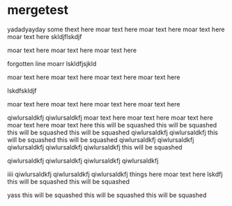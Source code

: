 # mergetest

yadadyayday some thext here
moar text here
moar text here
moar text here
moar text here
skldjflskdjf

moar text here
moar text here
moar text here

forgotten line
moarr
lskldfjsjkld

moar text here
moar text here
moar text here
moar text here

lskdfskldjf

moar text here
moar text here
moar text here
moar text here

qiwlursaldkfj
qiwlursaldkfj
moar text here
moar text here
moar text here
moar text here
moar text here
this will be squashed
this will be squashed
this will be squashed
this will be squashed
qiwlursaldkfj
qiwlursaldkfj
this will be squashed
this will be squashed
qiwlursaldkfj
qiwlursaldkfj
qiwlursaldkfj
qiwlursaldkfj
qiwlursaldkfj
this will be squashed

qiwlursaldkfj
qiwlursaldkfj
qiwlursaldkfj
qiwlursaldkfj

iiii
qiwlursaldkfj
qiwlursaldkfj
qiwlursaldkfj
things here
moar text here
lskdfj
this will be squashed
this will be squashed

yass
this will be squashed
this will be squashed
this will be squashed

